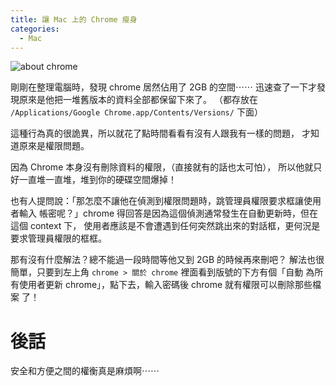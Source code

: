 ```yaml
---
title: 讓 Mac 上的 Chrome 瘦身
categories:
  - Mac
---
```


![about chrome](http://wildsky.cc/blog-images/2017/02/02-chrome.png)

剛剛在整理電腦時，發現 chrome 居然佔用了 2GB 的空間⋯⋯
迅速查了一下才發現原來是他把一堆舊版本的資料全部都保留下來了。
（都存放在 `/Applications/Google Chrome.app/Contents/Versions/` 下面）

這種行為真的很詭異，所以就花了點時間看看有沒有人跟我有一樣的問題，
才知道原來是權限問題。

因為 Chrome 本身沒有刪除資料的權限，（直接就有的話也太可怕），
所以他就只好一直堆一直堆，堆到你的硬碟空間爆掉！

也有人提問說：「那怎麼不讓他在偵測到權限問題時，跳管理員權限要求框讓使用者輸入
帳密呢？」chrome 得回答是因為這個偵測通常發生在自動更新時，但在這個 context 下，
使用者應該是不會遭遇到任何突然跳出來的對話框，更何況是要求管理員權限的框框。

那有沒有什麼解法？總不能過一段時間等他又到 2GB 的時候再來刪吧？
解法也很簡單，只要到左上角 `chrome > 關於 chrome` 裡面看到版號的下方有個「自動
為所有使用者更新 chrome」，點下去，輸入密碼後 chrome 就有權限可以刪除那些檔案
了！

# 後話

安全和方便之間的權衡真是麻煩啊⋯⋯
